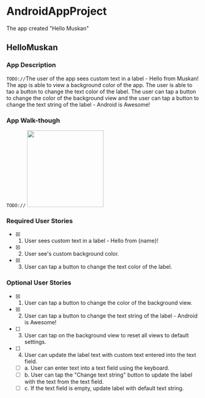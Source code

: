 # AndroidAppProject
The app created "Hello Muskan"
## HelloMuskan

### App Description
`TODO://`The user of the app sees custom text in a label - Hello from Muskan!
The app is able to view a background color of the app. The user is able to tao a button to change the text color of the label. The user can tap a button to change the color of the background view and the user can tap a button to change the text string of the label - Android is Awesome! 


### App Walk-though
`TODO://` 
<img src="http://g.recordit.co/WcE6Xy2HFb.gif" width=200><br>


### Required User Stories
- [x] 1. User sees custom text in a label - Hello from {name}!
- [x] 2. User see's custom background color.
- [x] 3. User can tap a button to change the text color of the label.

### Optional User Stories
- [x] 1. User can tap a button to change the color of the background view.  
- [x] 2. User can tap a button to change the text string of the label - Android is Awesome!  
- [ ] 3. User can tap on the background view to reset all views to default settings.  
- [ ] 4. User can update the label text with custom text entered into the text field.  
   - [ ] a. User can enter text into a text field using the keyboard.  
   - [ ] b. User can tap the "Change text string" button to update the label with the text from the text field.  
   - [ ] c. If the text field is empty, update label with default text string.  
